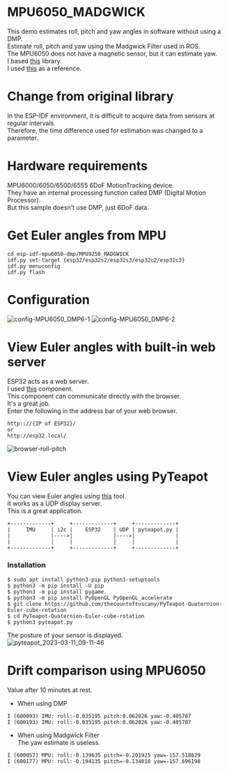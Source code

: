 # MPU6050_MADGWICK
This demo estimates roll, pitch and yaw angles in software without using a DMP.   
Estimate roll, pitch and yaw using the Madgwick Filter used in ROS.   
The MPU6050 does not have a magnetic sensor, but it can estimate yaw.   
I based [this](https://github.com/arduino-libraries/MadgwickAHRS) library.   
I used [this](https://github.com/arduino-libraries/MadgwickAHRS/blob/master/examples/Visualize101/Visualize101.ino) as a reference.   

# Change from original library
In the ESP-IDF environment, it is difficult to acquire data from sensors at regular intervals.   
Therefore, the time difference used for estimation was changed to a parameter.   

# Hardware requirements
MPU6000/6050/6500/6555 6DoF MotionTracking device.   
They have an internal processing function called DMP (Digital Motion Processor).   
But this sample doesn't use DMP, just 6DoF data.   

# Get Euler angles from MPU
```
cd esp-idf-mpu6050-dmp/MPU9250_MADGWICK
idf.py set-target {esp32/esp32s2/esp32s3/esp32c2/esp32c3}
idf.py menuconfig
idf.py flash
```

# Configuration

![config-MPU6050_DMP6-1](https://user-images.githubusercontent.com/6020549/224453334-ad69a635-0767-4d94-8193-c11160b10eb7.jpg)
![config-MPU6050_DMP6-2](https://user-images.githubusercontent.com/6020549/224453337-8529aa7f-76dd-4b70-9bff-a43888973534.jpg)

# View Euler angles with built-in web server   
ESP32 acts as a web server.   
I used [this](https://github.com/Molorius/esp32-websocket) component.   
This component can communicate directly with the browser.   
It's a great job.   
Enter the following in the address bar of your web browser.   
```
http:://{IP of ESP32}/
or
http://esp32.local/
```

![browser-roll-pitch](https://user-images.githubusercontent.com/6020549/226146249-ed1d49c1-2967-4cbd-817d-c86215a71411.JPG)

# View Euler angles using PyTeapot   
You can view Euler angles using [this](https://github.com/thecountoftuscany/PyTeapot-Quaternion-Euler-cube-rotation) tool.   
It works as a UDP display server.   
This is a great application.   

```
+-------------+     +-------------+     +-------------+
|     IMU     | i2c |    ESP32    | UDP | pyteapot.py |
|             |---->|             |---->|             |
|             |     |             |     |             |
+-------------+     +-------------+     +-------------+
```

### Installation
```
$ sudo apt install python3-pip python3-setuptools
$ python3 -m pip install -U pip
$ python3 -m pip install pygame
$ python3 -m pip install PyOpenGL PyOpenGL_accelerate
$ git clone https://github.com/thecountoftuscany/PyTeapot-Quaternion-Euler-cube-rotation
$ cd PyTeapot-Quaternion-Euler-cube-rotation
$ python3 pyteapot.py
```

The posture of your sensor is displayed.   
![pyteapot_2023-03-11_09-11-46](https://user-images.githubusercontent.com/6020549/224452173-2350704d-1fc4-4a12-8324-434c11f62c52.png)


# Drift comparison using MPU6050
Value after 10 minutes at rest.   
- When using DMP   
```
I (600093) IMU: roll:-0.035195 pitch:0.062826 yaw:-0.405707
I (600193) IMU: roll:-0.035195 pitch:0.062826 yaw:-0.405707
```

- When using Madgwick Filter   
The yaw estimate is useless.   
```
I (600057) MPU: roll:-0.139635 pitch=-0.201925 yaw=-157.518829
I (600177) MPU: roll:-0.194135 pitch=-0.134018 yaw=-157.696198
```
